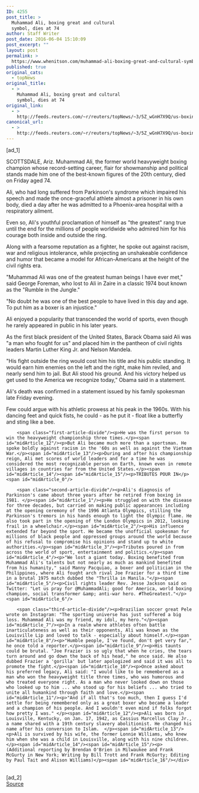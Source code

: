 ```yaml
---
ID: 4255
post_title: >
  Muhammad Ali, boxing great and cultural
  symbol, dies at 74
author: Staff Writer
post_date: 2016-06-04 15:10:09
post_excerpt: ""
layout: post
permalink: >
  https://www.whenitson.com/muhammad-ali-boxing-great-and-cultural-symbol-dies-at-74/
published: true
original_cats:
  - topNews
original_title:
  - >
    Muhammad Ali, boxing great and cultural
    symbol, dies at 74
original_link:
  - >
    http://feeds.reuters.com/~r/reuters/topNews/~3/5Z_wGnH7X9Q/us-boxing-ali-condition-idUSKCN0YQ00M
canonical_url:
  - >
    http://feeds.reuters.com/~r/reuters/topNews/~3/5Z_wGnH7X9Q/us-boxing-ali-condition-idUSKCN0YQ00M
---
```

 [ad_1]
<br><div id="articleText">
<span id="midArticle_start"/>

<span id="midArticle_0"/><span class="focusParagraph" readability="8"><p><span class="articleLocation">SCOTTSDALE, Ariz.</span> Muhammad Ali, the former world heavyweight boxing champion whose record-setting career, flair for showmanship and political stands made him one of the best-known figures of the 20th century, died on Friday aged 74.</p></span><span id="midArticle_1"/><p>Ali, who had long suffered from Parkinson's syndrome which impaired his speech and made the once-graceful athlete almost a prisoner in his own body, died a day after he was admitted to a Phoenix-area hospital with a respiratory ailment.</p><span id="midArticle_2"/><p>Even so, Ali's youthful proclamation of himself as "the greatest" rang true until the end for the millions of people worldwide who admired him for his courage both inside and outside the ring.</p><span id="midArticle_3"/><p>Along with a fearsome reputation as a fighter, he spoke out against racism, war and religious intolerance, while projecting an unshakeable confidence and humor that became a model for African-Americans at the height of the civil rights era. </p><span id="midArticle_4"/><p>"Muhammad Ali was one of the greatest human beings I have ever met," said George Foreman, who lost to Ali in Zaire in a classic 1974 bout known as the "Rumble in the Jungle."</p><span id="midArticle_5"/><p>"No doubt he was one of the best people to have lived in this day and age. To put him as a boxer is an injustice."</p><span id="midArticle_6"/><p>Ali enjoyed a popularity that transcended the world of sports, even though he rarely appeared in public in his later years.</p><span id="midArticle_7"/><p>As the first black president of the United States, Barack Obama said Ali was "a man who fought for us" and placed him in the pantheon of civil rights leaders Martin Luther King Jr. and Nelson Mandela.</p><span id="midArticle_8"/><p>"His fight outside the ring would cost him his title and his public standing. It would earn him enemies on the left and the right, make him reviled, and nearly send him to jail. But Ali stood his ground. And his victory helped us get used to the America we recognize today," Obama said in a statement.</p><span id="midArticle_9"/><p>Ali's death was confirmed in a statement issued by his family spokesman late Friday evening.</p><span id="midArticle_10"/><p>Few could argue with his athletic prowess at his peak in the 1960s. With his dancing feet and quick fists, he could - as he put it - float like a butterfly and sting like a bee. </p><span id="midArticle_11"/>
        
        <span class="first-article-divide"/><p>He was the first person to win the heavyweight championship three times.</p><span id="midArticle_12"/><p>But Ali became much more than a sportsman. He spoke boldly against racism in the '60s as well as against the Vietnam War.</p><span id="midArticle_13"/><p>During and after his championship reign, Ali met scores of world leaders and for a time he was considered the most recognizable person on Earth, known even in remote villages in countries far from the United States.</p><span id="midArticle_14"/><span id="midArticle_15"/><p>TRIBUTES POUR IN</p><span id="midArticle_0"/>
        
        <span class="second-article-divide"/><p>Ali's diagnosis of Parkinson's came about three years after he retired from boxing in 1981. </p><span id="midArticle_1"/><p>He struggled on with the disease for three decades, but carried on making public appearances including at the opening ceremony of the 1996 Atlanta Olympics, stilling the Parkinson's tremors in his hands enough to light the Olympic flame. He also took part in the opening of the London Olympics in 2012, looking frail in a wheelchair.</p><span id="midArticle_2"/><p>His influence extended far beyond the sport. He became the unofficial spokesman for millions of black people and oppressed groups around the world because of his refusal to compromise his opinions and stand up to white authorities.</p><span id="midArticle_3"/><p>Tributes poured in from across the world of sport, entertainment and politics.</p><span id="midArticle_4"/><p>"We lost a giant today. Boxing benefited from Muhammad Ali's talents but not nearly as much as mankind benefited from his humanity," said Manny Pacquiao, a boxer and politician in the Philippines, where Ali fought arch rival Joe Frazier for a third time in a brutal 1975 match dubbed the "Thrilla in Manila."</p><span id="midArticle_5"/><p>Civil rights leader Rev. Jesse Jackson said on Twitter: "Let us pray for @MuhammadAli; good for America, world boxing champion, social transformer &amp; anti-war hero. #TheGreatest."</p><span id="midArticle_6"/>
        
        <span class="third-article-divide"/><p>Brazilian soccer great Pele wrote on Instagram: "The sporting universe has just suffered a big loss. Muhammad Ali was my friend, my idol, my hero."</p><span id="midArticle_7"/><p>In a realm where athletes often battle inarticulateness as well as their opponents, Ali was known as the Louisville Lip and loved to talk - especially about himself.</p><span id="midArticle_8"/><p>"Humble people, I've found, don't get very far," he once told a reporter.</p><span id="midArticle_9"/><p>His taunts could be brutal. "Joe Frazier is so ugly that when he cries, the tears turn around and go down the back of his head," he once said. He also dubbed Frazier a 'gorilla' but later apologized and said it was all to promote the fight.</p><span id="midArticle_10"/><p>Once asked about his preferred legacy, Ali said: "I would like to be remembered as a man who won the heavyweight title three times, who was humorous and who treated everyone right. As a man who never looked down on those who looked up to him ... who stood up for his beliefs ... who tried to unite all humankind through faith and love.</p><span id="midArticle_11"/><p>"And if all that's too much, then I guess I'd settle for being remembered only as a great boxer who became a leader and a champion of his people. And I wouldn't even mind if folks forgot how pretty I was." </p><span id="midArticle_12"/><p>Ali was born in Louisville, Kentucky, on Jan. 17, 1942, as Cassius Marcellus Clay Jr., a name shared with a 19th century slavery abolitionist. He changed his name after his conversion to Islam.  </p><span id="midArticle_13"/><p>Ali is survived by his wife, the former Lonnie Williams, who knew him when she was a child in Louisville, along with his nine children.</p><span id="midArticle_14"/><span id="midArticle_15"/><p> (Additional reporting by Brendan O'Brien in Milwaukee and Frank McGurty in New York; Writing by Bill Trott and Frank McGurty; Editing by Paul Tait and Alison Williams)</p><span id="midArticle_16"/></div>
<br>[ad_2]
<br><a href="http://feeds.reuters.com/~r/reuters/topNews/~3/5Z_wGnH7X9Q/us-boxing-ali-condition-idUSKCN0YQ00M">Source </a>